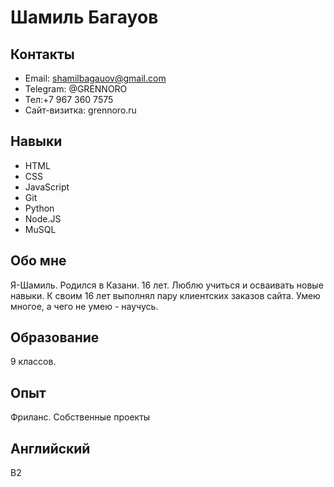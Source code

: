 # Шамиль Багауов

## Контакты
- Email: shamilbagauov@gmail.com
- Telegram: @GRENNORO
- Тел:+7 967 360 7575
- Сайт-визитка: grennoro.ru

## Навыки
- HTML
- CSS
- JavaScript
- Git
- Python
- Node.JS
- MuSQL

## Обо мне
Я-Шамиль. Родился в Казани. 16 лет. Люблю учиться и осваивать новые навыки. К своим 16 лет выполнял пару клиентских заказов сайта. Умею многое, а чего не умею - научусь.
## Образование
9 классов.

## Опыт
Фриланс. Собственные проекты

## Английский
B2
